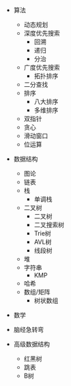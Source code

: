 - 算法
    - 动态规划
    - 深度优先搜索
        - 回溯
        - 递归
        - 分治
    - 广度优先搜索
        - 拓扑排序
    - 二分查找
    - 排序
        - 八大排序
        - 多维排序
    - 双指针
    - 贪心
    - 滑动窗口
    - 位运算
- 数据结构
    - 图论
    - 链表
    - 栈
        - 单调栈
    - 二叉树
        - 二叉树
        - 二叉搜索树
        - Trie树
        - AVL树
        - 线段树
    - 堆
    - 字符串
        - KMP
    - 哈希
    - 数组/矩阵
        - 树状数组

- 数学
- 脑经急转弯
- 高级数据结构
    - 红黑树
    - 跳表
    - B树
